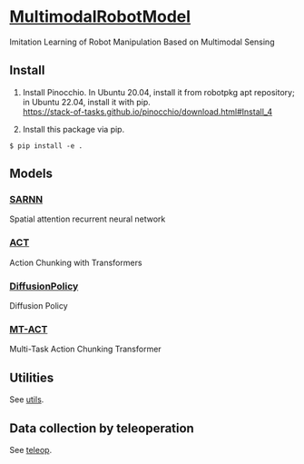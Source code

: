 # [MultimodalRobotModel](https://github.com/isri-aist/MultimodalRobotModel)
Imitation Learning of Robot Manipulation Based on Multimodal Sensing

## Install
1. Install Pinocchio. In Ubuntu 20.04, install it from robotpkg apt repository; in Ubuntu 22.04, install it with pip.  
https://stack-of-tasks.github.io/pinocchio/download.html#Install_4

2. Install this package via pip.
```console
$ pip install -e .
```

## Models
### [SARNN](./multimodal_robot_model/sarnn)
Spatial attention recurrent neural network

### [ACT](./multimodal_robot_model/act)
Action Chunking with Transformers

### [DiffusionPolicy](./multimodal_robot_model/diffusion_policy)
Diffusion Policy

### [MT-ACT](./multimodal_robot_model/mt_act)
Multi-Task Action Chunking Transformer

## Utilities
See [utils](./multimodal_robot_model/utils).

## Data collection by teleoperation
See [teleop](./multimodal_robot_model/teleop).
